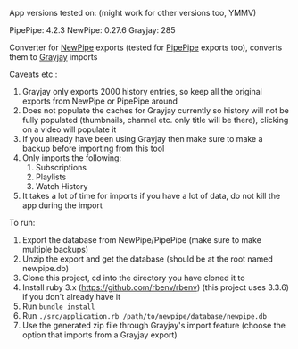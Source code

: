 App versions tested on: (might work for other versions too, YMMV)

PipePipe: 4.2.3
NewPipe: 0.27.6
Grayjay: 285

Converter for [NewPipe](https://github.com/TeamNewPipe/NewPipe) exports (tested for [PipePipe](https://github.com/InfinityLoop1308/PipePipe) exports too), converts them to [Grayjay](https://gitlab.futo.org/videostreaming/grayjay) imports

Caveats etc.:
1. Grayjay only exports 2000 history entries, so keep all the original exports from NewPipe or PipePipe around
2. Does not populate the caches for Grayjay currently so history will not be fully populated (thumbnails, channel etc. only title will be there), clicking on a video will populate it
3. If you already have been using Grayjay then make sure to make a backup before importing from this tool
4. Only imports the following:
   1. Subscriptions
   2. Playlists
   3. Watch History
5. It takes a lot of time for imports if you have a lot of data, do not kill the app during the import


To run:
1. Export the database from NewPipe/PipePipe (make sure to make multiple backups)
2. Unzip the export and get the database (should be at the root named newpipe.db)
3. Clone this project, cd into the directory you have cloned it to
4. Install ruby 3.x (https://github.com/rbenv/rbenv) (this project uses 3.3.6) if you don't already have it
5. Run `bundle install`
6. Run `./src/application.rb /path/to/newpipe/database/newpipe.db`
7. Use the generated zip file through Grayjay's import feature (choose the option that imports from a Grayjay export)